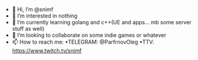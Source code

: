 - 👋 Hi, I’m @snimf
- 👀 I’m interested in nothing
- 🌱 I’m currently learning golang and c++(UE and apps... mb some server stuff as well)
- 💞️ I’m looking to collaborate on some indie games or whatever
- 📫 How to reach me:
          •TELEGRAM: @ParfrnovOleg
          •TTV: https://www.twitch.tv/snimf

